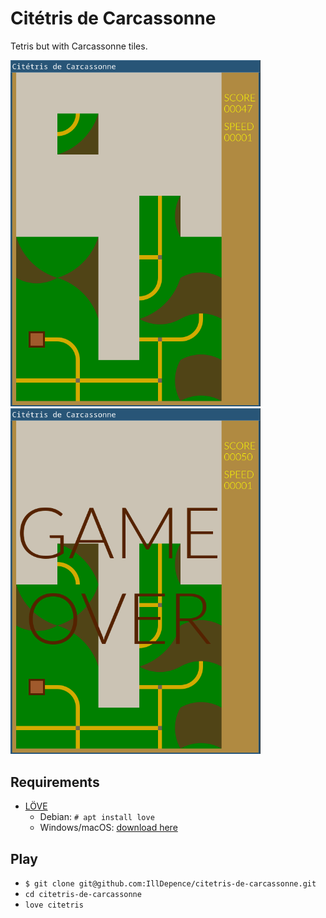 # Citétris de Carcassonne

Tetris but with Carcassonne tiles.

<img src="doc/game_play.png" width="400px"> <img src="doc/game_over.png" width="400px">

## Requirements

* [LÖVE](https://www.love2d.org/)
    * Debian: `# apt install love`
    * Windows/macOS: [download here](https://www.love2d.org/)

## Play

* `$ git clone git@github.com:IllDepence/citetris-de-carcassonne.git`
* `cd citetris-de-carcassonne`
* `love citetris`

